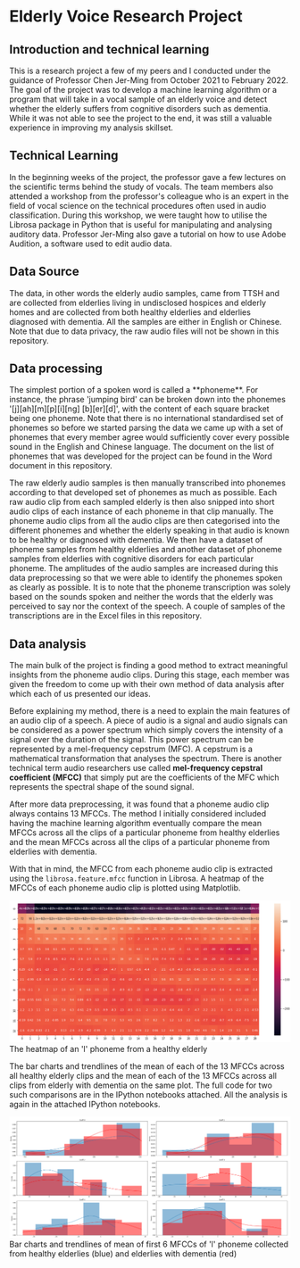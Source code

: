 # Elderly Voice Research Project

## Introduction and technical learning
<p>This is a research project a few of my peers and I conducted under the guidance of Professor Chen Jer-Ming from October 2021 to February 2022. The goal of the project was to develop a machine learning algorithm or a program that will take in a vocal sample of an elderly voice and detect whether the elderly suffers from cognitive disorders such as dementia. While it was not able to see the project to the end, it was still a valuable experience in improving my analysis skillset.</p>

## Technical Learning
<p>In the beginning weeks of the project, the professor gave a few lectures on the scientific terms behind the study of vocals. The team members also attended a workshop from the professor's colleague who is an expert in the field of vocal science on the technical procedures often used in audio classification. During this workshop, we were taught how to utilise the Librosa package in Python that is useful for manipulating and analysing auditory data. Professor Jer-Ming also gave a tutorial on how to use Adobe Audition, a software used to edit audio data.</p>

## Data Source
<p>The data, in other words the elderly audio samples, came from TTSH and are collected from elderlies living in undisclosed hospices and elderly homes and are collected from both healthy elderlies and elderlies diagnosed with dementia. All the samples are either in English or Chinese. Note that due to data privacy, the raw audio files will not be shown in this repository.</p>

## Data processing
<p>The simplest portion of a spoken word is called a **phoneme**. For instance, the phrase 'jumping bird' can be broken down into the phonemes '[j][ah][m][p][i][ng] [b][er][d]', with the content of each square bracket being one phoneme. Note that there is no international standardised set of phonemes so before we started parsing the data we came up with a set of phonemes that every member agree would sufficiently cover every possible sound in the English and Chinese language. The document on the list of phonemes that was developed for the project can be found in the Word document in this repository. 

The raw elderly audio samples is then manually transcribed into phonemes according to that developed set of phonemes as much as possible. Each raw audio clip from each sampled elderly is then also snipped into short audio clips of each instance of each phoneme in that clip manually. The phoneme audio clips from all the audio clips are then categorised into the different phonemes and whether the elderly speaking in that audio is known to be healthy or diagnosed with dementia. We then have a dataset of phoneme samples from healthy elderlies and another dataset of phoneme samples from elderlies with cognitive disorders for each particular phoneme. The amplitudes of the audio samples are increased during this data preprocessing so that we were able to identify the phonemes spoken as clearly as possible. It is to note that the phoneme transcription was solely based on the sounds spoken and neither the words that the elderly was perceived to say nor the context of the speech. A couple of samples of the transcriptions are in the Excel files in this repository.</p>

## Data analysis
<p>The main bulk of the project is finding a good method to extract meaningful insights from the phoneme audio clips. During this stage, each member was given the freedom to come up with their own method of data analysis after which each of us presented our ideas.

Before explaining my method, there is a need to explain the main features of an audio clip of a speech. A piece of audio is a signal and audio signals can be considered as a power spectrum which simply covers the intensity of a signal over the duration of the signal. This power spectrum can be represented by a mel-frequency cepstrum (MFC). A cepstrum is a mathematical transformation that analyses the spectrum. There is another technical term audio researchers use called **mel-frequency cepstral coefficient (MFCC)** that simply put are the coefficients of the MFC which represents the spectral shape of the sound signal.

After more data preprocessing, it was found that a phoneme audio clip always contains 13 MFCCs. The method I initially considered included having the machine learning algorithm eventually compare the mean MFCCs across all the clips of a particular phoneme from healthy elderlies and the mean MFCCs across all the clips of a particular phoneme from elderlies with dementia.

With that in mind, the MFCC from each phoneme audio clip is extracted using the ```librosa.feature.mfcc``` function in Librosa. A heatmap of the MFCCs of each phoneme audio clip is plotted using Matplotlib.</p>

![Heatmap of an 'l' phoneme from a healthy elderly](/Screenshot%202024-10-27%20231107.png)
<span class="caption">The heatmap of an 'l' phoneme from a healthy elderly</span>

<p>The bar charts and trendlines of the mean of each of the 13 MFCCs across all healthy elderly clips and the mean of each of the 13 MFCCs across all clips from elderly with dementia on the same plot. The full code for two such comparisons are in the IPython notebooks attached. All the analysis is again in the attached IPython notebooks.</p>

![Bar charts and trendlines of mean of first 6 MFCCs of 'l' phoneme collected from healthy elderlies (blue) and elderlies with dementia (red)](/Screenshot%202024-10-27%20231128.png)
<span class="caption">Bar charts and trendlines of mean of first 6 MFCCs of 'l' phoneme collected from healthy elderlies (blue) and elderlies with dementia (red)</span>
